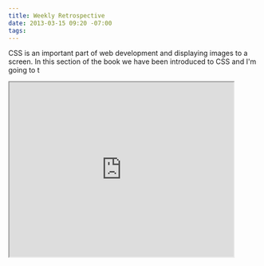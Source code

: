 ```yaml
---
title: Weekly Retrospective
date: 2013-03-15 09:20 -07:00
tags: 
---
```


CSS is an important part of web development and displaying images to a screen.  In this section of the book we have been introduced to CSS and I'm going to t

<iframe
  width="450"
  height="350"
  src="http://maps.google.co.uk/maps?q=moma+new+york
  &amp;output=embed">
</iframe>